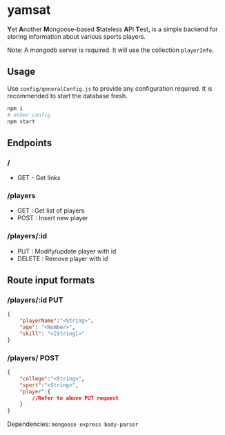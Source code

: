 # yamsat

**Y**et **A**nother **M**ongoose-based **S**tateless **A**PI **T**est, is a simple backend for storing information about various sports players.

Note: A mongodb server is required. It will use the collection `playerInfo`.

## Usage

Use `config/generalConfig.js` to provide any configuration required.
It is recommended to start the database fresh.

```bash
npm i
# other config
npm start
```

## Endpoints

### /

- GET - Get links

### /players

- GET : Get list of players
- POST : Insert new player

### /players/:id

- PUT : Modify/update player with id
- DELETE : Remove player with id

## Route input formats

### /players/:id PUT

```json
{
    "playerName":"<String>",
    "age": "<Number>",
    "skill": "<[String]>"
}
```

### /players/ POST

```json
{
    "college":"<String>",
    "sport":"<String>",
    "player":{
        //Refer to above PUT request
    }
}
```

Dependencies: `mongoose express body-parser`

